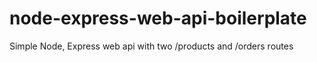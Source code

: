 # node-express-web-api-boilerplate
Simple Node, Express web api with two /products and /orders routes
